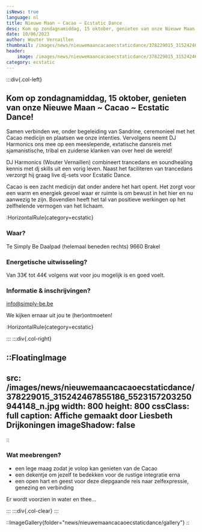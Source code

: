 ```yaml
---
isNews: true
language: nl
title: Nieuwe Maan ~ Cacao ~ Ecstatic Dance
desc: Kom op zondagnamiddag, 15 oktober, genieten van onze Nieuwe Maan ~ Cacao ~ Ecstatic Dance!
date: 10/06/2023
author: Wouter Vernaillen
thumbnail: /images/news/nieuwemaancacaoecstaticdance/378229015_315242467855186_5523157203250944148_n.jpg
header:
    image: /images/news/nieuwemaancacaoecstaticdance/378229015_315242467855186_5523157203250944148_n.jpg
category: ecstatic
---
```


:::div{.col-left}

## Kom op zondagnamiddag, 15 oktober, genieten van onze Nieuwe Maan ~ Cacao ~ Ecstatic Dance!

Samen verbinden we, onder begeleiding van Sandrine, ceremonieel met het Cacao medicijn en plaatsen we onze intenties.
Vervolgens neemt DJ Harmonics ons mee op een meeslepende, extatische dansreis met sjamanistische, tribal en zuiderse klanken van over heel de wereld!

DJ Harmonics (Wouter Vernaillen) combineert trancedans en soundhealing kennis met dj skills uit een vorig leven. Naast het faciliteren van trancedans verzorgt hij graag live dj-sets voor Ecstatic Dance.

Cacao is een zacht medicijn dat onder andere het hart opent. Het zorgt voor een warm en energiek gevoel waar er ruimte is om bewust in het hier en nu aanwezig te zijn. Bovendien heeft het tal van positieve werkingen op het zelfhelende vermogen van het lichaam.

:HorizontalRule{category=ecstatic}

### Waar?
Te Simply Be
Daalpad (helemaal beneden rechts)
9660 Brakel

### Energetische uitwisseling? 
Van 33€ tot 44€ volgens wat voor jou mogelijk is en goed voelt.

### Informatie & inschrijvingen?
info@simply-be.be

We kijken ernaar uit jou te (her)ontmoeten!

:HorizontalRule{category=ecstatic}

:::
:::div{.col-right}

::FloatingImage
---
src: /images/news/nieuwemaancacaoecstaticdance/378229015_315242467855186_5523157203250944148_n.jpg
width: 800
height: 800
cssClass: full
caption: Affiche gemaakt door Liesbeth Drijkoningen
imageShadow: false
---
::

### Wat meebrengen?
- een lege maag zodat je volop kan genieten van de Cacao
- een dekentje om jezelf te bedekken voor de rustige integratie erna
- een open hart en geest voor deze diepgaande reis naar zelfexpressie, genezing en verbinding

Er wordt voorzien in water en thee…

:::
:::div{.col-clear}
:::

::ImageGallery{folder="news/nieuwemaancacaoecstaticdance/gallery"}
::
